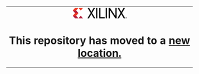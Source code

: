<table>
 <tr width="100%">
    <td align="center"><img src="https://raw.githubusercontent.com/Xilinx/Image-Collateral/main/xilinx-logo.png" width="30%"/><h1>This repository has moved to a <a href="https://github.com/Xilinx/Vitis-Tutorials/tree/master/AI_Engine_Development/Feature_Tutorials/01-aie_a_to_z/02-aie_application_creation.md">new location.</a></h1>
    </td>
 </tr>
</table>